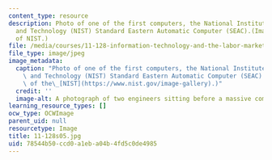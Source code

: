 ```yaml
---
content_type: resource
description: Photo of one of the first computers, the National Institute of Standards
  and Technology (NIST) Standard Eastern Automatic Computer (SEAC).(Image courtesy
  of NIST.)
file: /media/courses/11-128-information-technology-and-the-labor-market-spring-2005/78544b50ccd0a1eba04b4fd5c0de4985_11-128s05.jpg
file_type: image/jpeg
image_metadata:
  caption: "Photo of one of the first computers, the National Institute of Standards\
    \ and Technology (NIST) Standard Eastern Automatic Computer (SEAC). (Image courtesy\
    \ of the\_[NIST](https://www.nist.gov/image-gallery).)"
  credit: ''
  image-alt: A photograph of two engineers sitting before a massive computer.
learning_resource_types: []
ocw_type: OCWImage
parent_uid: null
resourcetype: Image
title: 11-128s05.jpg
uid: 78544b50-ccd0-a1eb-a04b-4fd5c0de4985
---
```

